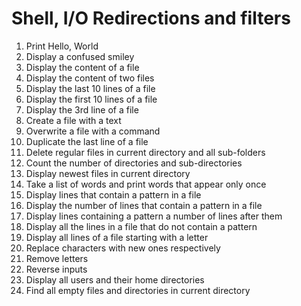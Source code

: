 # Shell, I/O Redirections and filters
1. Print Hello, World
2. Display a confused smiley
3. Display the content of a file
4. Display the content of two files
5. Display the last 10 lines of a file
6. Display the first 10 lines of a file
7. Display the 3rd line of a file
8. Create a file with a text
9. Overwrite a file with a command
10. Duplicate the last line of a file
11. Delete regular files in current directory and all sub-folders
12. Count the number of directories and sub-directories
13. Display newest files in current directory
14. Take a list of words and print words that appear only once
15. Display lines that contain a pattern in a file
16. Display the number of lines that contain a pattern in a file
17. Display lines containing a pattern a number of lines after them
18. Display all the lines in a  file that do not contain a pattern
19. Display all lines of a file starting with a letter
20. Replace characters with new ones respectively
21. Remove letters
22. Reverse inputs
23. Display all users and their home directories
24. Find all empty files and directories in current directory

